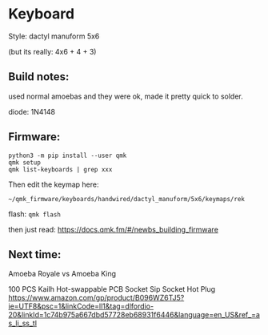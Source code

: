 # Keyboard

Style: dactyl manuform 5x6

(but its really: 4x6 + 4 + 3)

## Build notes:

used normal amoebas and they were ok, made it pretty quick to solder.

diode: 1N4148

## Firmware:
```
python3 -m pip install --user qmk
qmk setup
qmk list-keyboards | grep xxx
```

Then edit the keymap here:
```
~/qmk_firmware/keyboards/handwired/dactyl_manuform/5x6/keymaps/rek
```

flash: `qmk flash`

then just read: https://docs.qmk.fm/#/newbs_building_firmware


## Next time:

Amoeba Royale vs Amoeba King

100 PCS Kailh Hot-swappable PCB Socket Sip Socket Hot Plug
https://www.amazon.com/gp/product/B096WZ6TJ5?ie=UTF8&psc=1&linkCode=ll1&tag=dlfordio-20&linkId=1c74b975a667dbd57728eb68931f6446&language=en_US&ref_=as_li_ss_tl